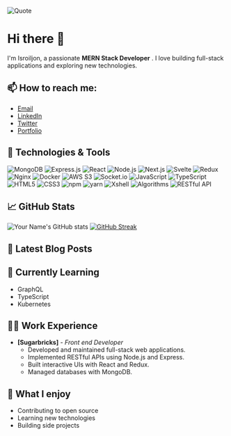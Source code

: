 ![Quote](https://velog.velcdn.com/images/ksa199653/post/e26530d5-381b-49b6-b82d-ab362ee1894f/image.png)


# Hi there 👋

I'm Isroiljon, a passionate **MERN Stack Developer** . I love building full-stack applications and exploring new technologies.

## 📫 How to reach me:
- [Email](mailto:isroiljonrustamov25@gmail.com)
- [LinkedIn](https://www.linkedin.com/in/ISROILJON)
- [Twitter](https://twitter.com/isroiljon)
- [Portfolio](https://tajribauz.com)

## 🔧 Technologies & Tools
![MongoDB](https://img.shields.io/badge/-MongoDB-black?style=flat-square&logo=mongodb)
![Express.js](https://img.shields.io/badge/-Express.js-black?style=flat-square&logo=express)
![React](https://img.shields.io/badge/-React-black?style=flat-square&logo=react)
![Node.js](https://img.shields.io/badge/-Node.js-black?style=flat-square&logo=node.js)
![Next.js](https://img.shields.io/badge/-Next.js-black?style=flat-square&logo=next.js)
![Svelte](https://img.shields.io/badge/-Svelte-black?style=flat-square&logo=svelte)
![Redux](https://img.shields.io/badge/-Redux-black?style=flat-square&logo=redux)
![Nginx](https://img.shields.io/badge/-Nginx-black?style=flat-square&logo=nginx)
![Docker](https://img.shields.io/badge/-Docker-black?style=flat-square&logo=docker)
![AWS S3](https://img.shields.io/badge/-AWS%20S3-black?style=flat-square&logo=amazon-aws)
![Socket.io](https://img.shields.io/badge/-Socket.io-black?style=flat-square&logo=socket.io)
![JavaScript](https://img.shields.io/badge/-JavaScript-black?style=flat-square&logo=javascript)
![TypeScript](https://img.shields.io/badge/-TypeScript-black?style=flat-square&logo=typescript)
![HTML5](https://img.shields.io/badge/-HTML5-black?style=flat-square&logo=html5)
![CSS3](https://img.shields.io/badge/-CSS3-black?style=flat-square&logo=css3)
![npm](https://img.shields.io/badge/-npm-black?style=flat-square&logo=npm)
![yarn](https://img.shields.io/badge/-yarn-black?style=flat-square&logo=yarn)
![Xshell](https://img.shields.io/badge/-Xshell-black?style=flat-square&logo=xshell)
![Algorithms](https://img.shields.io/badge/-Algorithms-black?style=flat-square&logo=algorithms)
![RESTful API](https://img.shields.io/badge/-RESTful%20API-black?style=flat-square&logo=restful-api)


## 📈 GitHub Stats
![Your Name's GitHub stats](https://github-readme-stats.vercel.app/api?username=isroil01&show_icons=true&theme=radical)
[![GitHub Streak](http://github-readme-streak-stats.herokuapp.com?user=isroil01&theme=radical)](https://git.io/streak-stats)

## 📝 Latest Blog Posts
<!-- BLOG-POST-LIST:START -->
<!-- BLOG-POST-LIST:END -->


## 🌱 Currently Learning
- GraphQL
- TypeScript
- Kubernetes

## 🧑‍💻 Work Experience
- **[Sugarbricks]** - _Front end Developer_
  - Developed and maintained full-stack web applications.
  - Implemented RESTful APIs using Node.js and Express.
  - Built interactive UIs with React and Redux.
  - Managed databases with MongoDB.

## 🤔 What I enjoy
- Contributing to open source
- Learning new technologies
- Building side projects

